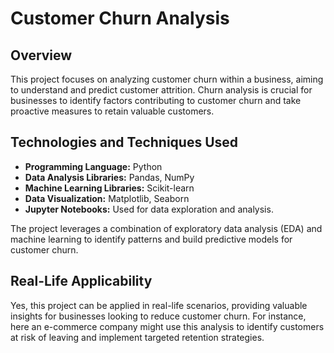 # Customer Churn Analysis

## Overview

This project focuses on analyzing customer churn within a business, aiming to understand and predict customer attrition. Churn analysis is crucial for businesses to identify factors contributing to customer churn and take proactive measures to retain valuable customers.

## Technologies and Techniques Used

- **Programming Language:** Python
- **Data Analysis Libraries:** Pandas, NumPy
- **Machine Learning Libraries:** Scikit-learn
- **Data Visualization:** Matplotlib, Seaborn
- **Jupyter Notebooks:** Used for data exploration and analysis.

The project leverages a combination of exploratory data analysis (EDA) and machine learning to identify patterns and build predictive models for customer churn.

## Real-Life Applicability

Yes, this project can be applied in real-life scenarios, providing valuable insights for businesses looking to reduce customer churn. For instance, here an e-commerce company might use this analysis to identify customers at risk of leaving and implement targeted retention strategies.


